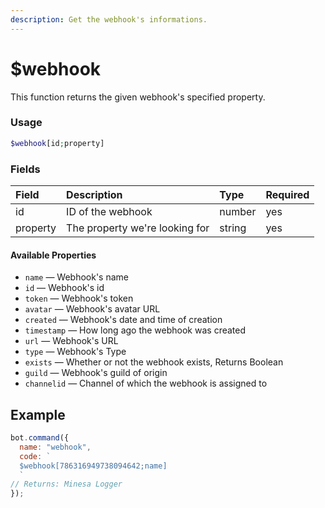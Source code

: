 ```yaml
---
description: Get the webhook's informations.
---
```


# $webhook

This function returns the given webhook's specified property.

### Usage

```php
$webhook[id;property]
```

### Fields

| Field | Description | Type | Required |
| :--- | :--- | :--- | :--- |
| id | ID of the webhook | number | yes |
| property | The property we're looking for | string | yes |

#### Available Properties

* `name` — Webhook's name
* `id` — Webhook's id
* `token` — Webhook's token
* `avatar` — Webhook's avatar URL
* `created` — Webhook's date and time of creation
* `timestamp` — How long ago the webhook was created
* `url` — Webhook's URL
* `type` — Webhook's Type
* `exists` — Whether or not the webhook exists, Returns Boolean
* `guild` — Webhook's guild of origin
* `channelid` — Channel of which the webhook is assigned to

## Example

```javascript
bot.command({
  name: "webhook",
  code: `
  $webhook[786316949738094642;name]
  `
// Returns: Minesa Logger
});
```

